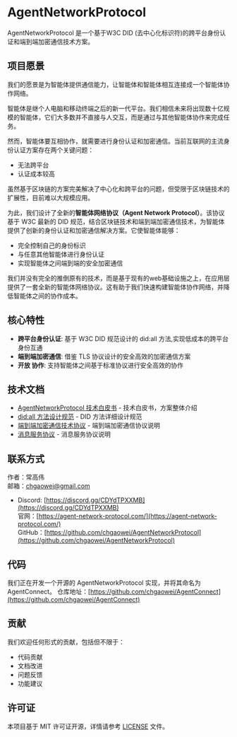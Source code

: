 # AgentNetworkProtocol

AgentNetworkProtocol 是一个基于W3C DID (去中心化标识符)的跨平台身份认证和端到端加密通信技术方案。

## 项目愿景

我们的愿景是为智能体提供通信能力，让智能体和智能体相互连接成一个智能体协作网络。

智能体是继个人电脑和移动终端之后的新一代平台。我们相信未来将出现数十亿规模的智能体，它们大多数并不直接与人交互，而是通过与其他智能体协作来完成任务。

然而，智能体要互相协作，就需要进行身份认证和加密通信。当前互联网的主流身份认证方案存在两个关键问题：
- 无法跨平台
- 认证成本较高

虽然基于区块链的方案完美解决了中心化和跨平台的问题，但受限于区块链技术的扩展性，目前难以大规模应用。

为此，我们设计了全新的**智能体网络协议（Agent Network Protocol）**。该协议基于 W3C 最新的 DID 规范，结合区块链技术和端到端加密通信技术，为智能体提供了创新的身份认证和加密通信解决方案。它使智能体能够：
- 完全控制自己的身份标识
- 与任意其他智能体进行身份认证
- 实现智能体之间端到端的安全加密通信

我们并没有完全的推倒原有的技术，而是基于现有的web基础设施之上，在应用层提供了一套全新的智能体网络协议。这有助于我们快速构建智能体协作网络，并降低智能体之间的协作成本。

## 核心特性

- **跨平台身份认证**: 基于 W3C DID 规范设计的 did:all 方法,实现低成本的跨平台身份互通
- **端到端加密通信**: 借鉴 TLS 协议设计的安全高效的加密通信方案
- **开放 协作**: 支持智能体之间基于标准协议进行安全高效的协作

## 技术文档

- [AgentNetworkProtocol 技术白皮书](chinese/01-AgentNetworkProtocol技术白皮书.md) - 技术白皮书，方案整体介绍
- [did:all 方法设计规范](chinese/02-did:all方法设计规范.md) - DID 方法详细设计规范
- [端到端加密通信技术协议](chinese/03-基于did:all方法的端到端加密通信技术协议.md) - 端到端加密通信协议说明
- [消息服务协议](chinese/04-基于did:all方法的消息服务协议.md) - 消息服务协议说明

## 联系方式

作者：常高伟  
邮箱：chgaowei@gmail.com  
- Discord: [https://discord.gg/CDYdTPXXMB](https://discord.gg/CDYdTPXXMB)  
官网：[https://agent-network-protocol.com/](https://agent-network-protocol.com/)  
GitHub：[https://github.com/chgaowei/AgentNetworkProtocol](https://github.com/chgaowei/AgentNetworkProtocol)

## 代码

我们正在开发一个开源的 AgentNetworkProtocol 实现，并将其命名为 AgentConnect。
仓库地址：[https://github.com/chgaowei/AgentConnect](https://github.com/chgaowei/AgentConnect)

## 贡献

我们欢迎任何形式的贡献，包括但不限于：
- 代码贡献
- 文档改进
- 问题反馈
- 功能建议

## 许可证

本项目基于 MIT 许可证开源，详情请参考 [LICENSE](LICENSE) 文件。
